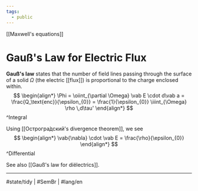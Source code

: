 ```yaml
---
tags:
  - public
---
```

[[Maxwell's equations]]
# Gauß's Law for Electric Flux
**Gauß's law** states that the number of field lines passing through the surface of a solid $\Omega$ (the electric [[flux]]) is proportional to the charge enclosed within.
$$
\begin{align*}
\Phi = \oiint_{\partial \Omega} \vab E \cdot d\vab a = \frac{Q_\text{enc}}{\epsilon_{0}} = \frac{1}{\epsilon_{0}} \iiint_{\Omega} \rho \,d\tau'
\end{align*}
$$
^Integral

Using [[Острогра́дский's divergence theorem]], we see
$$
\begin{align*}
\vab{\nabla} \cdot \vab E = \frac{\rho}{\epsilon_{0}}
\end{align*}
$$
^Differential

See also [[Gauß's law for diëlectrics]].

---
#state/tidy | #SemBr | #lang/en 